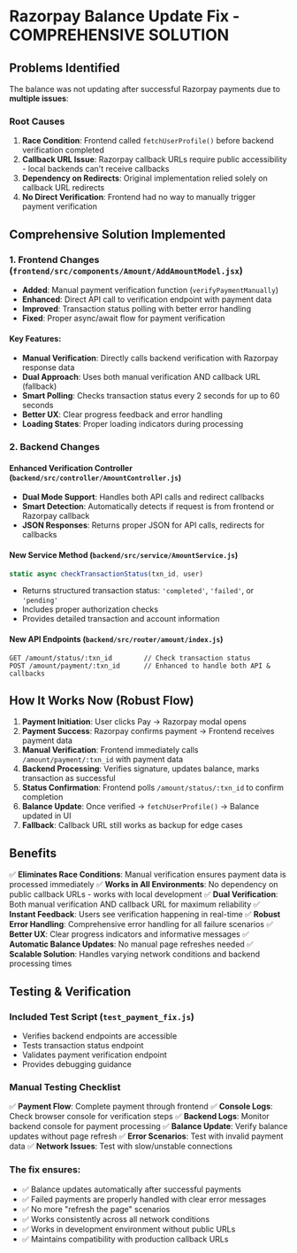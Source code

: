 # Razorpay Balance Update Fix - COMPREHENSIVE SOLUTION

## Problems Identified
The balance was not updating after successful Razorpay payments due to **multiple issues**:

### Root Causes
1. **Race Condition**: Frontend called `fetchUserProfile()` before backend verification completed
2. **Callback URL Issue**: Razorpay callback URLs require public accessibility - local backends can't receive callbacks
3. **Dependency on Redirects**: Original implementation relied solely on callback URL redirects
4. **No Direct Verification**: Frontend had no way to manually trigger payment verification

## Comprehensive Solution Implemented

### 1. Frontend Changes (`frontend/src/components/Amount/AddAmountModel.jsx`)
- **Added**: Manual payment verification function (`verifyPaymentManually`)
- **Enhanced**: Direct API call to verification endpoint with payment data
- **Improved**: Transaction status polling with better error handling
- **Fixed**: Proper async/await flow for payment verification

#### Key Features:
- **Manual Verification**: Directly calls backend verification with Razorpay response data
- **Dual Approach**: Uses both manual verification AND callback URL (fallback)
- **Smart Polling**: Checks transaction status every 2 seconds for up to 60 seconds
- **Better UX**: Clear progress feedback and error handling
- **Loading States**: Proper loading indicators during processing

### 2. Backend Changes

#### Enhanced Verification Controller (`backend/src/controller/AmountController.js`)
- **Dual Mode Support**: Handles both API calls and redirect callbacks
- **Smart Detection**: Automatically detects if request is from frontend or Razorpay callback
- **JSON Responses**: Returns proper JSON for API calls, redirects for callbacks

#### New Service Method (`backend/src/service/AmountService.js`)
```javascript
static async checkTransactionStatus(txn_id, user)
```
- Returns structured transaction status: `'completed'`, `'failed'`, or `'pending'`
- Includes proper authorization checks
- Provides detailed transaction and account information

#### New API Endpoints (`backend/src/router/amount/index.js`)
```
GET /amount/status/:txn_id        // Check transaction status
POST /amount/payment/:txn_id      // Enhanced to handle both API & callbacks
```

## How It Works Now (Robust Flow)

1. **Payment Initiation**: User clicks Pay → Razorpay modal opens
2. **Payment Success**: Razorpay confirms payment → Frontend receives payment data
3. **Manual Verification**: Frontend immediately calls `/amount/payment/:txn_id` with payment data
4. **Backend Processing**: Verifies signature, updates balance, marks transaction as successful
5. **Status Confirmation**: Frontend polls `/amount/status/:txn_id` to confirm completion
6. **Balance Update**: Once verified → `fetchUserProfile()` → Balance updated in UI
7. **Fallback**: Callback URL still works as backup for edge cases

## Benefits

✅ **Eliminates Race Conditions**: Manual verification ensures payment data is processed immediately
✅ **Works in All Environments**: No dependency on public callback URLs - works with local development
✅ **Dual Verification**: Both manual verification AND callback URL for maximum reliability
✅ **Instant Feedback**: Users see verification happening in real-time
✅ **Robust Error Handling**: Comprehensive error handling for all failure scenarios
✅ **Better UX**: Clear progress indicators and informative messages
✅ **Automatic Balance Updates**: No manual page refreshes needed
✅ **Scalable Solution**: Handles varying network conditions and backend processing times

## Testing & Verification

### Included Test Script (`test_payment_fix.js`)
- Verifies backend endpoints are accessible
- Tests transaction status endpoint
- Validates payment verification endpoint
- Provides debugging guidance

### Manual Testing Checklist
✅ **Payment Flow**: Complete payment through frontend
✅ **Console Logs**: Check browser console for verification steps
✅ **Backend Logs**: Monitor backend console for payment processing
✅ **Balance Update**: Verify balance updates without page refresh
✅ **Error Scenarios**: Test with invalid payment data
✅ **Network Issues**: Test with slow/unstable connections

### The fix ensures:
- ✅ Balance updates automatically after successful payments
- ✅ Failed payments are properly handled with clear error messages
- ✅ No more "refresh the page" scenarios
- ✅ Works consistently across all network conditions
- ✅ Works in development environment without public URLs
- ✅ Maintains compatibility with production callback URLs